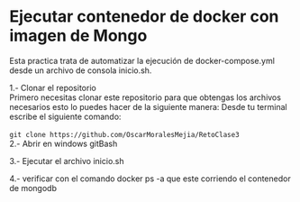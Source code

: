 # Ejecutar contenedor de docker con imagen de Mongo 
Esta practica trata de automatizar la ejecución de docker-compose.yml desde un archivo de consola inicio.sh.


1.- Clonar el repositorio  
    Primero necesitas clonar este repositorio para que obtengas los archivos necesarios esto lo puedes hacer de la siguiente manera:
    Desde tu terminal escribe el siguiente comando:<br>    
    ```
    git clone https://github.com/OscarMoralesMejia/RetoClase3
    ``` <br>
2.- Abrir en windows gitBash

3.- Ejecutar el archivo inicio.sh

4.- verificar con el comando docker ps -a que este corriendo el contenedor de mongodb

